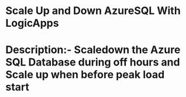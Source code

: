 # Scale Up and Down AzureSQL With LogicApps
# Description:- Scaledown the Azure SQL Database during off hours and Scale up when before peak load start
